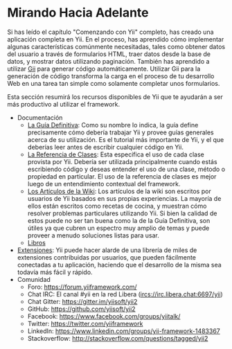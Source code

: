 Mirando Hacia Adelante
======================

Si has leído el capítulo "Comenzando con Yii" completo, has creado una aplicación completa en Yii. En el proceso, has aprendido cómo implementar algunas
características comúnmente necesitadas, tales como obtener datos del usuario a través de formularios HTML, traer datos desde la base de datos,
y mostrar datos utilizando paginación. También has aprendido a utilizar [Gii](https://github.com/yiisoft/yii2-gii/blob/master/docs/guide/README.md) para generar
código automáticamente. Utilizar Gii para la generación de código transforma la carga en el proceso de tu desarrollo Web en una tarea tan simple como solamente completar unos formularios. 

Esta sección resumirá los recursos disponibles de Yii que te ayudarán a ser más productivo al utilizar el framework.

* Documentación
    - [La Guía Definitiva](https://www.yiiframework.com/doc-2.0/guide-README.html):
      Como su nombre lo indica, la guía define precisamente cómo debería trabajar Yii y provee guías generales
      acerca de su utilización. Es el tutorial más importante de Yii, y el que deberías leer 
      antes de escribir cualquier código en Yii.
    - [La Referencia de Clases](https://www.yiiframework.com/doc-2.0/index.html):
      Esta especifica el uso de cada clase provista por Yii. Debería ser utilizada principalmente cuando estás escribiendo
      código y deseas entender el uso de una clase, método o propiedad en particular. El uso de la referencia de clases es mejor luego de un entendimiento contextual del framework.
    - [Los Artículos de la Wiki](https://www.yiiframework.com/wiki/?tag=yii2):
      Los artículos de la wiki son escritos por usuarios de Yii basados en sus propias experiencias. La mayoría de ellos están escritos
      como recetas de cocina, y muestran cómo resolver problemas particulares utilizando Yii. Si bien la calidad de estos
      puede no ser tan buena como la de la Guía Definitiva, son útiles ya que cubren un espectro muy amplio
      de temas y puede proveer a menudo soluciones listas para usar.
    - [Libros](https://www.yiiframework.com/books)
* [Extensiones](https://www.yiiframework.com/extensions/):
  Yii puede hacer alarde de una librería de miles de extensiones contribuidas por usuarios, que pueden fácilmente conectadas a tu aplicación, haciendo que el desarrollo de la misma sea todavía más fácil y rápido.
* Comunidad
    - Foro: <https://forum.yiiframework.com/>
    - Chat IRC: El canal #yii en la red Libera (<ircs://irc.libera.chat:6697/yii>)
    - Chat Gitter: <https://gitter.im/yiisoft/yii2>
    - GitHub: <https://github.com/yiisoft/yii2>
    - Facebook: <https://www.facebook.com/groups/yiitalk/>
    - Twitter: <https://twitter.com/yiiframework>
    - LinkedIn: <https://www.linkedin.com/groups/yii-framework-1483367>
    - Stackoverflow: <http://stackoverflow.com/questions/tagged/yii2>
